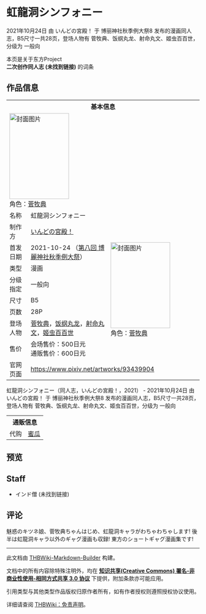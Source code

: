 # 虹龍洞シンフォニー

<!-- source html: G:\repos\THBWiki-Markdown-Builder\THBWikiMarkdown\Temp\main\8\89\ns0%3A%E8%99%B9%E9%BE%8D%E6%B4%9E%E3%82%B7%E3%83%B3%E3%83%95%E3%82%A9%E3%83%8B%E3%83%BC.html -->

2021年10月24日 由 いんどの宮殿！ 于 博丽神社秋季例大祭8 发布的漫画同人志，B5尺寸一共28页，登场人物有 菅牧典、饭纲丸龙、射命丸文、姬虫百百世，分级为 一般向

本页是关于东方Project  
 **二次创作同人志 (未找到链接)** 的词条

## 作品信息

<table><tbody><tr><th colspan="3">基本信息</th></tr><tr><td class="cover-artwork-mobile" colspan="2"><a href="./文件-虹龍洞シンフォニー封面.jpg.md" class="image" title="封面图片"><img alt="封面图片" src="https://upload.thwiki.cc/thumb/5/57/%E8%99%B9%E9%BE%8D%E6%B4%9E%E3%82%B7%E3%83%B3%E3%83%95%E3%82%A9%E3%83%8B%E3%83%BC%E5%B0%81%E9%9D%A2.jpg/155px-%E8%99%B9%E9%BE%8D%E6%B4%9E%E3%82%B7%E3%83%B3%E3%83%95%E3%82%A9%E3%83%8B%E3%83%BC%E5%B0%81%E9%9D%A2.jpg" decoding="async" loading="lazy" width="155" height="224" srcset="https://upload.thwiki.cc/thumb/5/57/%E8%99%B9%E9%BE%8D%E6%B4%9E%E3%82%B7%E3%83%B3%E3%83%95%E3%82%A9%E3%83%8B%E3%83%BC%E5%B0%81%E9%9D%A2.jpg/233px-%E8%99%B9%E9%BE%8D%E6%B4%9E%E3%82%B7%E3%83%B3%E3%83%95%E3%82%A9%E3%83%8B%E3%83%BC%E5%B0%81%E9%9D%A2.jpg 1.5x, https://upload.thwiki.cc/thumb/5/57/%E8%99%B9%E9%BE%8D%E6%B4%9E%E3%82%B7%E3%83%B3%E3%83%95%E3%82%A9%E3%83%8B%E3%83%BC%E5%B0%81%E9%9D%A2.jpg/311px-%E8%99%B9%E9%BE%8D%E6%B4%9E%E3%82%B7%E3%83%B3%E3%83%95%E3%82%A9%E3%83%8B%E3%83%BC%E5%B0%81%E9%9D%A2.jpg 2x" data-file-width="614" data-file-height="884"></a><div class="cover-char">角色：<a href="./菅牧典.md" title="菅牧典">菅牧典</a></div></td>
</tr><tr><td class="label">名称</td><td colspan="2"> 虹龍洞シンフォニー </td></tr><tr><td class="label">制作方</td><td><a href="./いんどの宮殿！.md" title="いんどの宮殿！">いんどの宮殿！</a></td><td class="cover-artwork" rowspan="8" style="min-width:224px;"><a href="./文件-虹龍洞シンフォニー封面.jpg.md" class="image" title="封面图片"><img alt="封面图片" src="https://upload.thwiki.cc/thumb/5/57/%E8%99%B9%E9%BE%8D%E6%B4%9E%E3%82%B7%E3%83%B3%E3%83%95%E3%82%A9%E3%83%8B%E3%83%BC%E5%B0%81%E9%9D%A2.jpg/155px-%E8%99%B9%E9%BE%8D%E6%B4%9E%E3%82%B7%E3%83%B3%E3%83%95%E3%82%A9%E3%83%8B%E3%83%BC%E5%B0%81%E9%9D%A2.jpg" decoding="async" loading="lazy" width="155" height="224" srcset="https://upload.thwiki.cc/thumb/5/57/%E8%99%B9%E9%BE%8D%E6%B4%9E%E3%82%B7%E3%83%B3%E3%83%95%E3%82%A9%E3%83%8B%E3%83%BC%E5%B0%81%E9%9D%A2.jpg/233px-%E8%99%B9%E9%BE%8D%E6%B4%9E%E3%82%B7%E3%83%B3%E3%83%95%E3%82%A9%E3%83%8B%E3%83%BC%E5%B0%81%E9%9D%A2.jpg 1.5x, https://upload.thwiki.cc/thumb/5/57/%E8%99%B9%E9%BE%8D%E6%B4%9E%E3%82%B7%E3%83%B3%E3%83%95%E3%82%A9%E3%83%8B%E3%83%BC%E5%B0%81%E9%9D%A2.jpg/311px-%E8%99%B9%E9%BE%8D%E6%B4%9E%E3%82%B7%E3%83%B3%E3%83%95%E3%82%A9%E3%83%8B%E3%83%BC%E5%B0%81%E9%9D%A2.jpg 2x" data-file-width="614" data-file-height="884"></a><div class="cover-char">角色：<a href="./菅牧典.md" title="菅牧典">菅牧典</a></div></td>
</tr><tr><td class="label">首发日期</td><td>2021-10-24&#160;（<a href="/展会作品列表?e=%E5%8D%9A%E4%B8%BD%E7%A5%9E%E7%A4%BE%E7%A7%8B%E5%AD%A3%E4%BE%8B%E5%A4%A7%E7%A5%AD%238">第八回 博麗神社秋季例大祭</a>）</td></tr><tr><td class="label">类型</td><td>漫画</td></tr><tr><td class="label">分级指定</td><td>一般向</td></tr><tr><td class="label">尺寸</td><td>B5</td></tr><tr><td class="label">页数</td><td>28P</td></tr><tr><td class="label">登场人物</td><td><a href="./菅牧典.md" title="菅牧典">菅牧典</a>，<a href="./饭纲丸龙.md" title="饭纲丸龙">饭纲丸龙</a>，<a href="./射命丸文.md" title="射命丸文">射命丸文</a>，<a href="./姬虫百百世.md" title="姬虫百百世">姬虫百百世</a></td></tr><tr><td class="label">售价</td><td>会场售价：500日元<br>通贩售价：600日元</td></tr>
<tr><td class="label">官网页面</td><td colspan="2"><a rel="nofollow" class="external free" href="https://www.pixiv.net/artworks/93439904">https://www.pixiv.net/artworks/93439904</a></td></tr></tbody></table>

虹龍洞シンフォニー（同人志，いんどの宮殿！，2021） - 2021年10月24日 由 いんどの宮殿！ 于 博丽神社秋季例大祭8 发布的漫画同人志，B5尺寸一共28页，登场人物有 菅牧典、饭纲丸龙、射命丸文、姬虫百百世，分级为 一般向

<table><tbody><tr><th colspan="3">通贩信息</th></tr><tr><td class="label">代购</td><td colspan="2"><a rel="nofollow" class="external text" href="https://www.melonbooks.co.jp/detail/detail.php?product_id=1119663">蜜瓜</a></td></tr></tbody></table>



## 预览

## Staff
- インド僧 (未找到链接)


## 评论
  
魅惑のキツネ娘、菅牧典ちゃんはじめ、虹龍洞キャラがわちゃわちゃします!
後半は虹龍洞キャラ以外のギャグ漫画も収録!
東方のショートギャグ漫画集です!
  
  
  

  





---

此文档由 [THBWiki-Markdown-Builder](https://github.com/Delsin-Yu/THBWiki-Markdown-Builder) 构建。

文档中的所有内容除特殊注明外，均在 [**知识共享(Creative Commons) 署名-非商业性使用-相同方式共享 3.0 协议**](https://creativecommons.org/licenses/by-sa/3.0/deed.zh-hans) 下提供，附加条款亦可能应用。

引用类型与其他类型作品版权归原作者所有，如有作者授权则遵照授权协议使用。

详细请查阅 [THBWiki：免责声明](https://thbwiki.cc/THBWiki:%E5%85%8D%E8%B4%A3%E5%A3%B0%E6%98%8E)。

